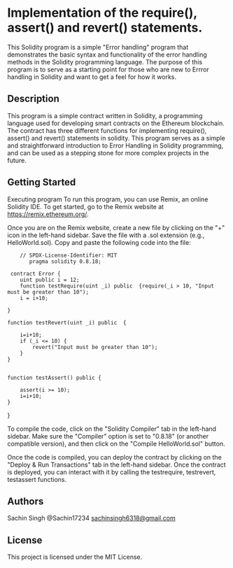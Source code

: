 # Implementation of the require(), assert() and revert() statements.

This Solidity program is a simple "Error handling" program that demonstrates the basic syntax and functionality of the error handling methods in the Solidity programming language. The purpose of this program is to serve as a starting point for those who are new to Errror handling in Solidity and want to get a feel for how it works.

## Description

This program is a simple contract written in Solidity, a programming language used for developing smart contracts on the Ethereum blockchain. The contract has three different functions for implementing require(), assert() and revert() statements in solidity. This program serves as a simple and straightforward introduction to Error Handling in Solidity programming, and can be used as a stepping stone for more complex projects in the future.

## Getting Started

Executing program
To run this program, you can use Remix, an online Solidity IDE. To get started, go to the Remix website at https://remix.ethereum.org/.

Once you are on the Remix website, create a new file by clicking on the "+" icon in the left-hand sidebar. Save the file with a .sol extension (e.g., HelloWorld.sol). Copy and paste the following code into the file:



       
        // SPDX-License-Identifier: MIT
           pragma solidity 0.8.18;

     contract Error {
        uint public i = 12;
        function testRequire(uint _i) public  {require(_i > 10, "Input must be greater than 10");
        i = i+10;

    }

    function testRevert(uint _i) public  {

        i=i+10;
        if (_i <= 10) {
            revert("Input must be greater than 10");
        }
    }


    function testAssert() public {

        assert(i >= 10);
        i=i+10;
    } 

}

To compile the code, click on the "Solidity Compiler" tab in the left-hand sidebar. Make sure the "Compiler" option is set to "0.8.18" (or another compatible version), and then click on the "Compile HelloWorld.sol" button.

Once the code is compiled, you can deploy the contract by clicking on the "Deploy & Run Transactions" tab in the left-hand sidebar. 
Once the contract is deployed, you can interact with it by calling the testrequire, testrevert, testassert functions.

## Authors

Sachin Singh
@Sachin17234
sachinsingh6318@gmail.com


## License

This project is licensed under the MIT License.
